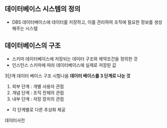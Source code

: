 ## 데이터베이스 시스템의 정의
- DBS 
	데이터베이스에 데이터를 저장하고, 이를 관리하여 조직에 필요한 정보를 생성해주는 시스템

## 데이터베이스의 구조
- 스키마
	데이터베이스에 저장되는 데이터 구조와 제약조건을 정의한 것
- 인스턴스
	스키마에 따라 데이터베이스에 실제로 저장된 값

3단계 데이터 베이스 구조
시험나옴
**데이터 베이스를 3 단계로 나눈 것**
1) 외부 단계 : 개별 사용자 관점
2) 개념 단계 : 조직 전체의 관점
3) 내부 단계 : 저장 장치의 관점
- 각 단계별로 다른 추상화 제공

데이터사전

 